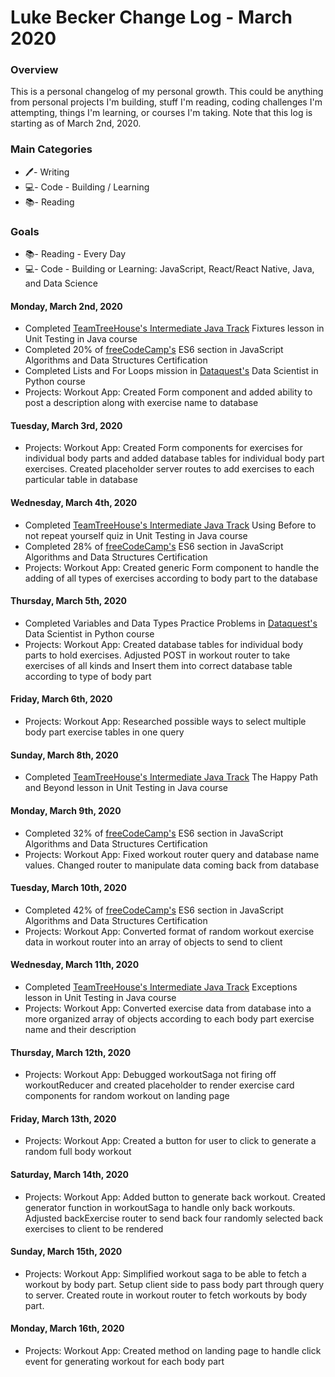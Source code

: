# Luke Becker Change Log - March 2020

### Overview
This is a personal changelog of my personal growth. This could be anything from personal projects I'm building, stuff I'm reading, coding challenges I'm attempting, things I'm learning, or courses I'm taking. Note that this log is starting as of March 2nd, 2020. 

### Main Categories
- 🖊- Writing
- 💻- Code - Building / Learning
- 📚- Reading

### Goals
- 📚- Reading - Every Day
- 💻- Code - Building or Learning: JavaScript, React/React Native, Java, and Data Science


#### Monday, March 2nd, 2020
- Completed [TeamTreeHouse's Intermediate Java Track](https://teamtreehouse.com/tracks/intermediate-java) Fixtures lesson in Unit Testing in Java course
- Completed 20% of [freeCodeCamp's](https://www.freecodecamp.org/) ES6 section in JavaScript Algorithms and Data Structures Certification
- Completed Lists and For Loops mission in [Dataquest's](https://www.dataquest.io/) Data Scientist in Python course
- Projects: Workout App: Created Form component and added ability to post a description along with exercise name to database

#### Tuesday, March 3rd, 2020
- Projects: Workout App: Created Form components for exercises for individual body parts and added database tables for individual body part exercises. Created placeholder server routes to add exercises to each particular table in database

#### Wednesday, March 4th, 2020
- Completed [TeamTreeHouse's Intermediate Java Track](https://teamtreehouse.com/tracks/intermediate-java) Using Before to not repeat yourself quiz in Unit Testing in Java course
- Completed 28% of [freeCodeCamp's](https://www.freecodecamp.org/) ES6 section in JavaScript Algorithms and Data Structures Certification
- Projects: Workout App: Created generic Form component to handle the adding of all types of exercises according to body part to the database

#### Thursday, March 5th, 2020
- Completed Variables and Data Types Practice Problems in [Dataquest's](https://www.dataquest.io/) Data Scientist in Python course
- Projects: Workout App: Created database tables for individual body parts to hold exercises. Adjusted POST in workout router to take exercises of all kinds and Insert them into correct database table according to type of body part

#### Friday, March 6th, 2020
- Projects: Workout App: Researched possible ways to select multiple body part exercise tables in one query 

#### Sunday, March 8th, 2020
- Completed [TeamTreeHouse's Intermediate Java Track](https://teamtreehouse.com/tracks/intermediate-java) The Happy Path and Beyond lesson in Unit Testing in Java course

#### Monday, March 9th, 2020
- Completed 32% of [freeCodeCamp's](https://www.freecodecamp.org/) ES6 section in JavaScript Algorithms and Data Structures Certification
- Projects: Workout App: Fixed workout router query and database name values. Changed router to manipulate data coming back from database

#### Tuesday, March 10th, 2020
- Completed 42% of [freeCodeCamp's](https://www.freecodecamp.org/) ES6 section in JavaScript Algorithms and Data Structures Certification
- Projects: Workout App: Converted format of random workout exercise data in workout router into an array of objects to send to client

#### Wednesday, March 11th, 2020
- Completed [TeamTreeHouse's Intermediate Java Track](https://teamtreehouse.com/tracks/intermediate-java) Exceptions lesson in Unit Testing in Java course
- Projects: Workout App: Converted exercise data from database into a more organized array of objects according to each body part exercise name and their description

#### Thursday, March 12th, 2020
- Projects: Workout App: Debugged workoutSaga not firing off workoutReducer and created placeholder to render exercise card components for random workout on landing page

#### Friday, March 13th, 2020
- Projects: Workout App: Created a button for user to click to generate a random full body workout

#### Saturday, March 14th, 2020
- Projects: Workout App: Added button to generate back workout. Created generator function in workoutSaga to handle only back workouts. Adjusted backExercise router to send back four randomly selected back exercises to client to be rendered

#### Sunday, March 15th, 2020
- Projects: Workout App: Simplified workout saga to be able to fetch a workout by body part. Setup client side to pass body part through query to server. Created route in workout router to fetch workouts by body part. 

#### Monday, March 16th, 2020
- Projects: Workout App: Created method on landing page to handle click event for generating workout for each body part